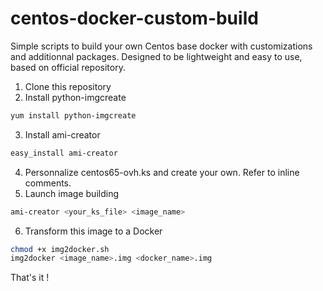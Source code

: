 centos-docker-custom-build
==========================

Simple scripts to build your own Centos base docker with customizations and additionnal packages. Designed to be lightweight and easy to use, based on official repository.

1. Clone this repository
2. Install python-imgcreate
  ```bash
  yum install python-imgcreate
  ```
3. Install ami-creator
  ```bash
  easy_install ami-creator
  ```
4. Personnalize centos65-ovh.ks and create your own. Refer to inline comments.
5. Launch image building
  ```bash
  ami-creator <your_ks_file> <image_name>
  ```
6. Transform this image to a Docker
  ```bash
  chmod +x img2docker.sh
  img2docker <image_name>.img <docker_name>.img
  ```

That's it !
